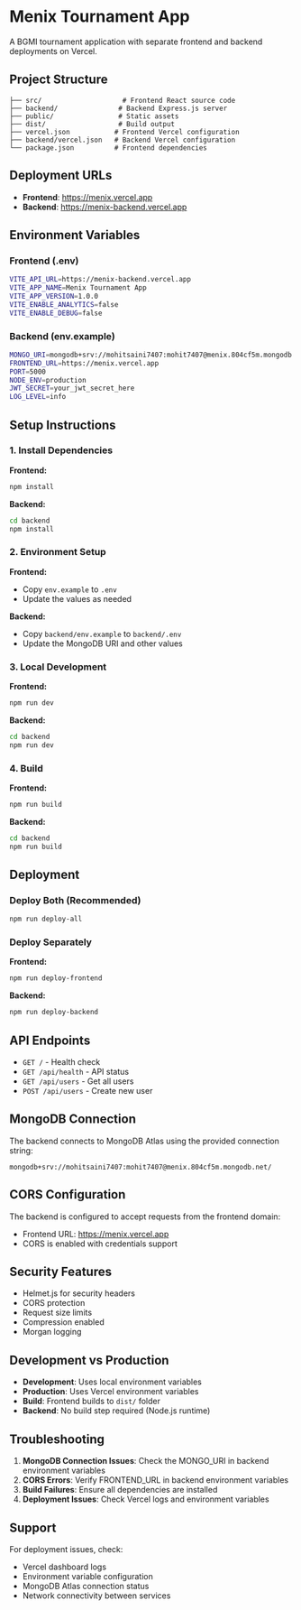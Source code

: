 # Menix Tournament App

A BGMI tournament application with separate frontend and backend deployments on Vercel.

## Project Structure

```
├── src/                    # Frontend React source code
├── backend/               # Backend Express.js server
├── public/                # Static assets
├── dist/                  # Build output
├── vercel.json           # Frontend Vercel configuration
├── backend/vercel.json   # Backend Vercel configuration
└── package.json          # Frontend dependencies
```

## Deployment URLs

- **Frontend**: https://menix.vercel.app
- **Backend**: https://menix-backend.vercel.app

## Environment Variables

### Frontend (.env)
```bash
VITE_API_URL=https://menix-backend.vercel.app
VITE_APP_NAME=Menix Tournament App
VITE_APP_VERSION=1.0.0
VITE_ENABLE_ANALYTICS=false
VITE_ENABLE_DEBUG=false
```

### Backend (env.example)
```bash
MONGO_URI=mongodb+srv://mohitsaini7407:mohit7407@menix.804cf5m.mongodb.net/
FRONTEND_URL=https://menix.vercel.app
PORT=5000
NODE_ENV=production
JWT_SECRET=your_jwt_secret_here
LOG_LEVEL=info
```

## Setup Instructions

### 1. Install Dependencies

**Frontend:**
```bash
npm install
```

**Backend:**
```bash
cd backend
npm install
```

### 2. Environment Setup

**Frontend:**
- Copy `env.example` to `.env`
- Update the values as needed

**Backend:**
- Copy `backend/env.example` to `backend/.env`
- Update the MongoDB URI and other values

### 3. Local Development

**Frontend:**
```bash
npm run dev
```

**Backend:**
```bash
cd backend
npm run dev
```

### 4. Build

**Frontend:**
```bash
npm run build
```

**Backend:**
```bash
cd backend
npm run build
```

## Deployment

### Deploy Both (Recommended)
```bash
npm run deploy-all
```

### Deploy Separately

**Frontend:**
```bash
npm run deploy-frontend
```

**Backend:**
```bash
npm run deploy-backend
```

## API Endpoints

- `GET /` - Health check
- `GET /api/health` - API status
- `GET /api/users` - Get all users
- `POST /api/users` - Create new user

## MongoDB Connection

The backend connects to MongoDB Atlas using the provided connection string:
```
mongodb+srv://mohitsaini7407:mohit7407@menix.804cf5m.mongodb.net/
```

## CORS Configuration

The backend is configured to accept requests from the frontend domain:
- Frontend URL: https://menix.vercel.app
- CORS is enabled with credentials support

## Security Features

- Helmet.js for security headers
- CORS protection
- Request size limits
- Compression enabled
- Morgan logging

## Development vs Production

- **Development**: Uses local environment variables
- **Production**: Uses Vercel environment variables
- **Build**: Frontend builds to `dist/` folder
- **Backend**: No build step required (Node.js runtime)

## Troubleshooting

1. **MongoDB Connection Issues**: Check the MONGO_URI in backend environment variables
2. **CORS Errors**: Verify FRONTEND_URL in backend environment variables
3. **Build Failures**: Ensure all dependencies are installed
4. **Deployment Issues**: Check Vercel logs and environment variables

## Support

For deployment issues, check:
- Vercel dashboard logs
- Environment variable configuration
- MongoDB Atlas connection status
- Network connectivity between services 